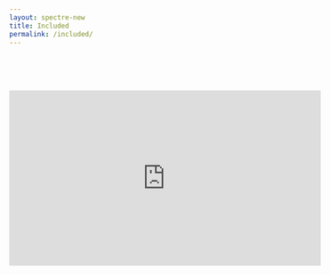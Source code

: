 ```yaml
---
layout: spectre-new
title: Included
permalink: /included/
---
```


<br />
<br />
<br />

<p align="center"><iframe width="560" height="315" src="https://immunedynamics.io/untitled/" frameborder="0" allow="accelerometer; autoplay; clipboard-write; encrypted-media; gyroscope; picture-in-picture" allowfullscreen></iframe></p>

